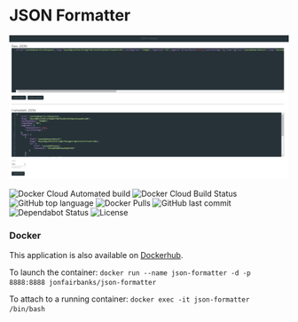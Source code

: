 # JSON Formatter

![JSON-Formatter](https://raw.githubusercontent.com/Fairbanks-io/json-formatter/master/json-formatter.png)

![Docker Cloud Automated build](https://img.shields.io/docker/cloud/automated/jonfairbanks/json-formatter.svg)
![Docker Cloud Build Status](https://img.shields.io/docker/cloud/build/jonfairbanks/json-formatter.svg)
![GitHub top language](https://img.shields.io/github/languages/top/Fairbanks-io/json-formatter.svg)
![Docker Pulls](https://img.shields.io/docker/pulls/jonfairbanks/json-formatter.svg)
![GitHub last commit](https://img.shields.io/github/last-commit/Fairbanks-io/json-formatter.svg)
![Dependabot Status](https://camo.githubusercontent.com/35a144257b9aec7d472244f972d918c3926d5518/68747470733a2f2f6170692e646570656e6461626f742e636f6d2f6261646765732f7374617475733f686f73743d676974687562267265706f3d79737331342f6d757369637368617265)
![License](https://img.shields.io/github/license/Fairbanks-io/json-formatter.svg?style=flat)

### Docker

This application is also available on [Dockerhub](https://hub.docker.com/r/jonfairbanks/json-formatter).

To launch the container: 
`docker run --name json-formatter -d -p 8888:8888 jonfairbanks/json-formatter`

To attach to a running container:
`docker exec -it json-formatter /bin/bash`

